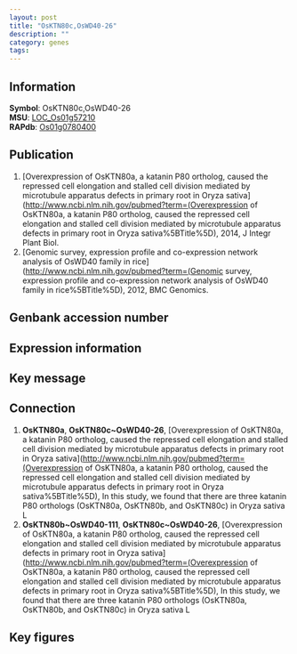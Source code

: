 ```yaml
---
layout: post
title: "OsKTN80c,OsWD40-26"
description: ""
category: genes
tags: 
---
```


## Information
__Symbol__: OsKTN80c,OsWD40-26  
__MSU__: [LOC_Os01g57210](http://rice.plantbiology.msu.edu/cgi-bin/ORF_infopage.cgi?orf=LOC_Os01g57210)  
__RAPdb__: [Os01g0780400](http://rapdb.dna.affrc.go.jp/viewer/gbrowse_details/irgsp1?name=Os01g0780400)  

## Publication
1. [Overexpression of OsKTN80a, a katanin P80 ortholog, caused the repressed cell elongation and stalled cell division mediated by microtubule apparatus defects in primary root in Oryza sativa](http://www.ncbi.nlm.nih.gov/pubmed?term=(Overexpression of OsKTN80a, a katanin P80 ortholog, caused the repressed cell elongation and stalled cell division mediated by microtubule apparatus defects in primary root in Oryza sativa%5BTitle%5D), 2014, J Integr Plant Biol.
2. [Genomic survey, expression profile and co-expression network analysis of OsWD40 family in rice](http://www.ncbi.nlm.nih.gov/pubmed?term=(Genomic survey, expression profile and co-expression network analysis of OsWD40 family in rice%5BTitle%5D), 2012, BMC Genomics.

## Genbank accession number

## Expression information

## Key message

## Connection
1. __OsKTN80a__, __OsKTN80c~OsWD40-26__, [Overexpression of OsKTN80a, a katanin P80 ortholog, caused the repressed cell elongation and stalled cell division mediated by microtubule apparatus defects in primary root in Oryza sativa](http://www.ncbi.nlm.nih.gov/pubmed?term=(Overexpression of OsKTN80a, a katanin P80 ortholog, caused the repressed cell elongation and stalled cell division mediated by microtubule apparatus defects in primary root in Oryza sativa%5BTitle%5D),  In this study, we found that there are three katanin P80 orthologs (OsKTN80a, OsKTN80b, and OsKTN80c) in Oryza sativa L
2. __OsKTN80b~OsWD40-111__, __OsKTN80c~OsWD40-26__, [Overexpression of OsKTN80a, a katanin P80 ortholog, caused the repressed cell elongation and stalled cell division mediated by microtubule apparatus defects in primary root in Oryza sativa](http://www.ncbi.nlm.nih.gov/pubmed?term=(Overexpression of OsKTN80a, a katanin P80 ortholog, caused the repressed cell elongation and stalled cell division mediated by microtubule apparatus defects in primary root in Oryza sativa%5BTitle%5D),  In this study, we found that there are three katanin P80 orthologs (OsKTN80a, OsKTN80b, and OsKTN80c) in Oryza sativa L

## Key figures


